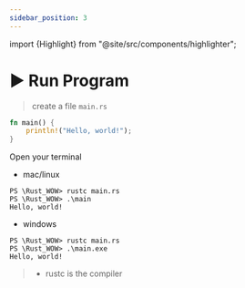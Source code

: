 ```yaml
---
sidebar_position: 3
---
```

import {Highlight} from "@site/src/components/highlighter";

# ▶️ Run Program

> create a file `main.rs`

```rust
fn main() {
    println!("Hello, world!");
}
```
Open your terminal 
- mac/linux
```shell
PS \Rust_WOW> rustc main.rs
PS \Rust_WOW> .\main
Hello, world!
```
- windows
```shell
PS \Rust_WOW> rustc main.rs
PS \Rust_WOW> .\main.exe
Hello, world!
```
> - <Highlight> rustc is the compiler</Highlight>